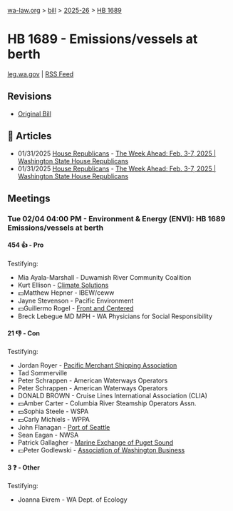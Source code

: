 [wa-law.org](/) > [bill](/bill/) > [2025-26](/bill/2025-26/) > [HB 1689](/bill/2025-26/hb/1689/)

# HB 1689 - Emissions/vessels at berth
[leg.wa.gov](https://app.leg.wa.gov/billsummary?BillNumber=1689&Year=2025&Initiative=false) | [RSS Feed](./rss.xml)

## Revisions
* [Original Bill](1/)

## 📰 Articles
* 01/31/2025 [House Republicans](/org/house_republicans/) - [The Week Ahead: Feb. 3-7, 2025 | Washington State House Republicans](http://houserepublicans.wa.gov/week/the-week-ahead-feb-3-7-2025/#:~:text=HB%201689)
* 01/31/2025 [House Republicans](/org/house_republicans/) - [The Week Ahead: Feb. 3-7, 2025 | Washington State House Republicans](https://houserepublicans.wa.gov/week/the-week-ahead-feb-3-7-2025/#:~:text=HB%201689)

## Meetings
### Tue 02/04 04:00 PM - Environment & Energy (ENVI): HB 1689 Emissions/vessels at berth
#### 454 👍 - Pro
Testifying:
* Mia Ayala-Marshall - Duwamish River Community Coalition
* Kurt Ellison - [Climate Solutions](/org/climate_solutions/)
* 💵Matthew Hepner - IBEW/ceww
* Jayne Stevenson - Pacific Environment
* 💵Guillermo Rogel - [Front and Centered](/org/front_and_centered/)
* Breck Lebegue MD MPH - WA Physicians for Social Responsibility

#### 21 👎 - Con
Testifying:
* Jordan Royer - [Pacific Merchant Shipping Association](/org/pacific_merchant_shipping_association/)
* Tad Sommerville
* Peter Schrappen - American Waterways Operators
* Peter Schrappen - American Waterways Operators
* DONALD BROWN - Cruise Lines International Association (CLIA)
* 💵Amber Carter - Columbia River Steamship Operators Assn.
* 💵Sophia Steele - WSPA
* 💵Carly Michiels - WPPA
* John Flanagan - [Port of Seattle](/org/port_of_seattle/)
* Sean Eagan - NWSA
* Patrick Gallagher - [Marine Exchange of Puget Sound](/org/marine_exchange_of_puget_sound/)
* 💵Peter Godlewski - [Association of Washington Business](/org/association_of_washington_business/)

#### 3 ❓ - Other
Testifying:
* Joanna Ekrem - WA Dept. of Ecology
